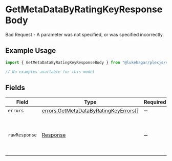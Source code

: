 # GetMetaDataByRatingKeyResponseBody

Bad Request - A parameter was not specified, or was specified incorrectly.

## Example Usage

```typescript
import { GetMetaDataByRatingKeyResponseBody } from "@lukehagar/plexjs/sdk/models/errors";

// No examples available for this model
```

## Fields

| Field                                                                                               | Type                                                                                                | Required                                                                                            | Description                                                                                         |
| --------------------------------------------------------------------------------------------------- | --------------------------------------------------------------------------------------------------- | --------------------------------------------------------------------------------------------------- | --------------------------------------------------------------------------------------------------- |
| `errors`                                                                                            | [errors.GetMetaDataByRatingKeyErrors](../../../sdk/models/errors/getmetadatabyratingkeyerrors.md)[] | :heavy_minus_sign:                                                                                  | N/A                                                                                                 |
| `rawResponse`                                                                                       | [Response](https://developer.mozilla.org/en-US/docs/Web/API/Response)                               | :heavy_minus_sign:                                                                                  | Raw HTTP response; suitable for custom response parsing                                             |